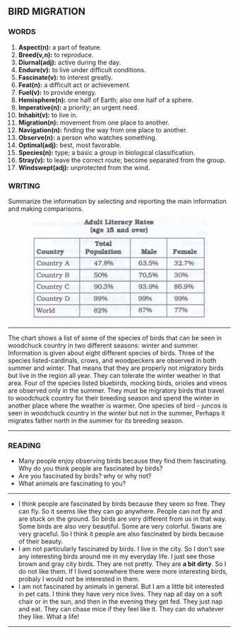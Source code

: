 ## BIRD MIGRATION

### WORDS

1. **Aspect(n):** a part of feature.
2. **Breed(v,n):** to reproduce.
3. **Diurnal(adj):** active during the day.
4. **Endure(v):** to live under difficult conditions.
5. **Fascinate(v):** to interest greatly. 
6. **Feat(n):** a difficult act or achievement.
7. **Fuel(v):** to provide energy.
8. **Hemisphere(n):** one half of Earth; also one half of a sphere. 
9. **Imperative(n):** a priority; an urgent need. 
10. **Inhabit(v):** to live in.
11. **Migration(n):** movement from one place to another.
12. **Navigation(n):** finding the way from one place to another.
13. **Observe(n):** a person who watches something.
14. **Optimal(adj):** best, most favorable.
15. **Species(n):** type; a basic a group in biological classification.
16. **Stray(v):** to leave the correct route; become separated from the group.
17. **Windswept(adj):** unprotected from the wind. 

### WRITING

Summarize the information by selecting and reporting the main information and making comparisons.

<center>
<img src="/assets/images/barron_words/unit1/part2_writing.png">
</center>

---

The chart shows a list of some of the species of birds that can be seen in woodchuck country in two different seasons: winter and summer. Information is given about eight different species of birds. Three of the species listed-cardinals, crows, and woodpeckers are observed in both summer and winter. That means that they are properly not migratory birds but live in the region all year. They can tolerate the winter weather in that area. Four of the species listed bluebirds, mocking birds, orioles and vireos are observed only in the summer. They must be migratory birds that travel to woodchuck country for their breeding season and spend the winter in another place where the weather is warmer. One species of bird - juncos is seen in woodchuck country in the winter but not in the summer, Perhaps it migrates father north in the summer for its breeding season. 

---

### READING

* Many people enjoy observing birds because they find them fascinating. Why do you think people are fascinated by birds?
* Are you fascinated by birds? why or why not?
* What animals are fascinating to you?
___

* I think people are fascinated by birds because they seem so free. They can fly. So it seems like they can go anywhere. People can not fly and are stuck on the ground. So birds are very different from us in that way. Some birds are also very beautiful. Some are very colorful. Swans are very graceful. So I think it people are also fascinated by birds because of their beauty.
* I am not particularly fascinated by birds. I live in the city. So I don't see any interesting birds around me in my everyday life. I just see those brown and gray city birds. They are not pretty. They are **a bit dirty**. So I do not like them. If I lived somewhere there were more interesting birds, probaly I would not be interested in them.
* I am not fascinated by animals in general. But I am a little bit interested in pet cats. I think they have very nice lives. They nap all day on a soft chair or in the sun, and then in the evening they get fed. They just nap and eat. They can chase mice if they feel like it. They can do whatever they like. What a life!
___
